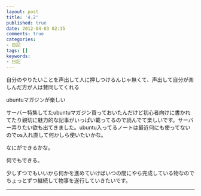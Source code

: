 ```yaml
---
layout: post
title: '4.2'
published: true
date: 2012-04-03 02:35
comments: true
categories:
- 日記
tags: []
keywords:
- 日記
---
```

自分のやりたいことを声出して人に押しつけるんじゃ無くて、声出して自分が楽しんだ方が人は賛同してくれる

ubuntuマガジンが楽しい

サーバー特集してたubuntuマガジン買っておいたんだけど初心者向けに書かれてたり親切に魅力的な記事がいっぱい載ってるので読んでて楽しいです。サーバー弄りたい欲も出てきました。ubuntu入ってるノートは最近何にも使ってないのでos入れ直して何かしら使いたいかな。

なにができるかな。

何でもできる。

少しずつでもいいから何かを進めていけばいつの間にやら完成している物なのでちょっとずつ継続して物事を遂行していきたいです。

---

